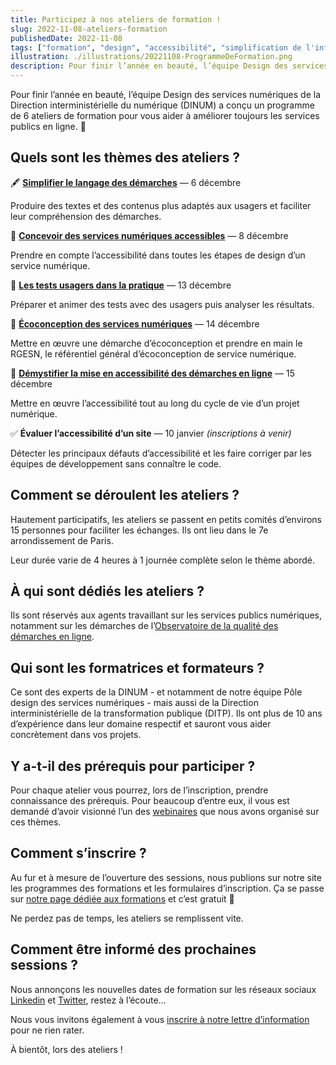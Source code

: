 ```yaml
---
title: Participez à nos ateliers de formation !
slug: 2022-11-08-ateliers-formation
publishedDate: 2022-11-08
tags: ["formation", "design", "accessibilité", "simplification de l'information", "écoconception"]
illustration: ./illustrations/20221108-ProgrammeDeFormation.png
description: Pour finir l’année en beauté, l’équipe Design des services numériques de la Direction interministérielle du numérique (DINUM) a conçu un programme de 6 ateliers de formation pour vous aider à améliorer toujours les services publics en ligne.
---
```



<p class="fr-text--lead">Pour finir l’année en beauté, l’équipe Design des services numériques de la Direction interministérielle du numérique (DINUM) a conçu un programme de 6 ateliers de formation pour vous aider à améliorer toujours les services publics en ligne. 🚀</p>

## Quels sont les thèmes des ateliers ?

<span aria-hidden="true">🖋</span> **[Simplifier le langage des démarches](https://design.numerique.gouv.fr/formations/design/atelier-simplification/?mtm_campaign=formations6ateliers&mtm_source=ArticleDesigngouv)** — 6 décembre 

Produire des textes et des contenus plus adaptés aux usagers et faciliter leur compréhension des démarches. 

<span aria-hidden="true">🌟</span> **[Concevoir des services numériques accessibles](https://design.numerique.gouv.fr/formations/accessibilite/atelier-accessibilite-designer/?mtm_campaign=formations6ateliers&mtm_source=ArticleDesigngouv)** — 8 décembre

Prendre en compte l’accessibilité dans toutes les étapes de design d’un service numérique.

<span aria-hidden="true">🧪</span> **[Les tests usagers dans la pratique](https://design.numerique.gouv.fr/formations/recherche-utilisateur/atelier-test-usager/?mtm_campaign=formations6ateliers&mtm_source=ArticleDesigngouv)** — 13 décembre

Préparer et animer des tests avec des usagers puis analyser les résultats.

<span aria-hidden="true">🌱</span> **[Écoconception des services numériques](https://design.numerique.gouv.fr/formations/ecoconception/atelier-ecoconception/?mtm_campaign=formations6ateliers&mtm_source=ArticleDesigngouv)** — 14 décembre

Mettre en œuvre une démarche d’écoconception et prendre en main le RGESN, le référentiel général d’écoconception de service numérique.

<span aria-hidden="true">🐲</span> **[Démystifier la mise en accessibilité des démarches en ligne](https://design.numerique.gouv.fr/formations/accessibilite/atelier-demystifier-accessibilite/?mtm_campaign=formations6ateliers&mtm_source=ArticleDesigngouv)** — 15 décembre

Mettre en œuvre l’accessibilité tout au long du cycle de vie d’un projet numérique.

<span aria-hidden="true">✅</span> **Évaluer l’accessibilité d’un site** — 10 janvier *(inscriptions à venir)*

Détecter les principaux défauts d’accessibilité et les faire corriger par les équipes de développement sans connaître le code.

## Comment se déroulent les ateliers ?

Hautement participatifs, les ateliers se passent en petits comités d’environs 15 personnes pour faciliter les échanges. Ils ont lieu dans le 7e arrondissement de Paris. 

Leur durée varie de 4 heures à 1 journée complète selon le thème abordé.

## À qui sont dédiés les ateliers ?

Ils sont réservés aux agents travaillant sur les services publics numériques, notamment sur les démarches de l’[Observatoire de la qualité des démarches en ligne](https://observatoire.numerique.gouv.fr/).

## Qui sont les formatrices et formateurs ?

Ce sont des experts de la DINUM - et notamment de notre équipe Pôle design des services numériques - mais aussi de la Direction interministérielle de la transformation publique (DITP). Ils ont plus de 10 ans d’expérience dans leur domaine respectif et sauront vous aider concrètement dans vos projets. 

## Y a-t-il des prérequis pour participer ?

Pour chaque atelier vous pourrez, lors de l’inscription, prendre connaissance des prérequis. Pour beaucoup d’entre eux, il vous est demandé d’avoir visionné l’un des [webinaires](https://youtube.com/playlist?list=PLzwHdQWfGYgZqhHm6XxyrsfXf5OQF0s82) que nous avons organisé sur ces thèmes.

## Comment s’inscrire ?

Au fur et à mesure de l’ouverture des sessions, nous publions sur notre site les programmes des formations et les formulaires d’inscription. Ça se passe sur [notre page dédiée aux formations](https://design.numerique.gouv.fr/formations/?mtm_campaign=formations6ateliers&mtm_source=ArticleDesigngouv) et c’est gratuit 🙂

Ne perdez pas de temps, les ateliers se remplissent vite. 

## Comment être informé des prochaines sessions ?

Nous annonçons les nouvelles dates de formation sur les réseaux sociaux [Linkedin](https://www.linkedin.com/company/designgouv/) et [Twitter](https://twitter.com/design_gouv), restez à l’écoute…

Nous vous invitons également à vous [inscrire à notre lettre d’information](https://design.numerique.gouv.fr/newsletter) pour ne rien rater.

À bientôt, lors des ateliers !
